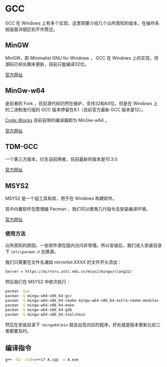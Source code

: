 # GCC
GCC 在 Windows 上有多个实现，这里简要介绍几个众所周知的版本，在操作系统层面详细区别不作赘述。

## MinGW
MinGW，即 Minimalist GNU for Windows ， GCC 在 Windows 上的实现，但源码已经长期未更新，目前只能编译32位。

[官方网址](https://mingw.osdn.io/)

## MinGw-w64

是前者的 Fork ，目前源代码仍然在维护，支持32和64位，但是在 Windows 上的二进制发行版的 GCC 版本停留在8.1（目前官方最新 GCC 版本是12）。

[Code::Blocks](https://xcpcio.com/software/ide/codeblocks/) 目前自带的编译器即为 MinGw-w64 。

[官方网址](https://www.mingw-w64.org/)

## TDM-GCC
一个第三方版本，衍生自前两者，目前最新的版本是10.3.0.

[官方网址](https://jmeubank.github.io/tdm-gcc/)

## MSYS2
MSYS2 是一个组工具和库，用于在 Windows 构建软件。

其中内置软件包管理器 Pacman ，我们可以使用几行指令去安装编译环境。

[官方网址](https://www.msys2.org/)

### 使用方法
众所周知的原因，一些软件源在国内访问非常慢。所以安装后，我们进入安装目录下 `\etc\pacman.d` 去换源。

我们只需要在文件名诸如 mirrorlist.XXXX 的文件开头添加：

```bash
Server = https://mirrors.ustc.edu.cn/msys2/mingw/clang32/
```

然后我们在 MSYS2 中依次执行：

```bash
pacman -Syu 
pacman -S mingw-w64-x86_64-gcc
pacman -S mingw-w64-x86_64-cmake mingw-w64-x86_64-extra-cmake-modules
pacman -S mingw-w64-x86_64-make
pacman -S mingw-w64-x86_64-gdb
pacman -S mingw-w64-x86_64-toolchain
```

然后在安装目录下 `\mingw64\bin` 就会出现对应的程序，好处就是版本更新比前三者都要及时。

## 编译指令

```bash
g++ -O2 -std=c++17 A.cpp -o A.exe
```
